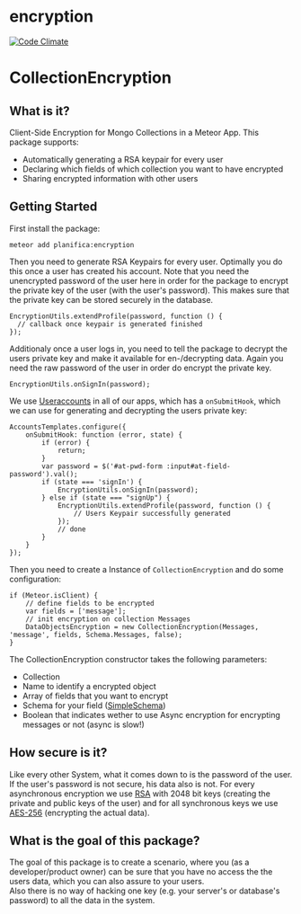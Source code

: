 # encryption
[![Code Climate](https://codeclimate.com/github/Planifica/encryption/badges/gpa.svg)](https://codeclimate.com/github/Planifica/encryption)
# CollectionEncryption
## What is it?
Client-Side Encryption for Mongo Collections in a Meteor App.
This package supports:
* Automatically generating a RSA keypair for every user
* Declaring which fields of which collection you want to have encrypted
* Sharing encrypted information with other users
## Getting Started
First install the package:
```
meteor add planifica:encryption
```
Then you need to generate RSA Keypairs for every user. Optimally you do this once a user has created his account. Note that you need the unencrypted password of the user here in order for the package to encrypt the private key of the user (with the user's password). This makes sure that the private key can be stored securely in the database.

    EncryptionUtils.extendProfile(password, function () {
      // callback once keypair is generated finished
    });
    
Additionaly once a user logs in, you need to tell the package to decrypt the users private key and make it available for en-/decrypting data. Again you need the raw password of the user in order do encrypt the private key.

    EncryptionUtils.onSignIn(password);
    
We use [Useraccounts](https://atmospherejs.com/useraccounts/core) in all of our apps, which has a `onSubmitHook`, which we can use for generating and decrypting the users private key:

    AccountsTemplates.configure({
        onSubmitHook: function (error, state) {
            if (error) {
                return;
            }
            var password = $('#at-pwd-form :input#at-field-password').val();
            if (state === 'signIn') {
                EncryptionUtils.onSignIn(password);
            } else if (state === "signUp") {
                EncryptionUtils.extendProfile(password, function () {
                    // Users Keypair successfully generated
                });
                // done
            }
        }
    });
    
Then you need to create a Instance of `CollectionEncryption` and do some configuration:

    if (Meteor.isClient) {
        // define fields to be encrypted
        var fields = ['message'];
        // init encryption on collection Messages
        DataObjectsEncryption = new CollectionEncryption(Messages, 'message', fields, Schema.Messages, false);
    }
    
The CollectionEncryption constructor takes the following parameters:
* Collection
* Name to identify a encrypted object
* Array of fields that you want to encrypt
* Schema for your field ([SimpleSchema](https://github.com/aldeed/meteor-simple-schema))
* Boolean that indicates wether to use Async encryption for encrypting messages or not (async is slow!)

## How secure is it?
Like every other System, what it comes down to is the password of the user. If the user's password is not secure, his data also is not.
For every asynchronous encryption we use [RSA](http://www-cs-students.stanford.edu/~tjw/jsbn/) with 2048 bit keys (creating the private and public keys of the user) and for all synchronous keys we use [AES-256](https://code.google.com/p/crypto-js/#AES) (encrypting the actual data).
## What is the goal of this package?
The goal of this package is to create a scenario, where you (as a developer/product owner) can be sure that you have no access the the users data, which you can also assure to your users.  
Also there is no way of hacking one key (e.g. your server's or database's password) to all the data in the system.
